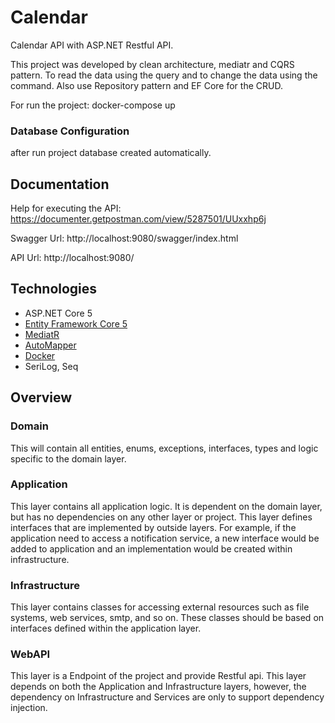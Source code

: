# Calendar
Calendar API with ASP.NET Restful API.

This project was developed by clean architecture, mediatr and CQRS pattern. To read the data using the query and to change the data using the command.
Also use Repository pattern and EF Core for the CRUD.

For run the project: docker-compose up

### Database Configuration
after run project database created automatically.

## Documentation
Help for executing the API:
https://documenter.getpostman.com/view/5287501/UUxxhp6j

Swagger Url: http://localhost:9080/swagger/index.html

API Url: http://localhost:9080/

## Technologies

* ASP.NET Core 5
* [Entity Framework Core 5](https://docs.microsoft.com/en-us/ef/core/)
* [MediatR](https://github.com/jbogard/MediatR)
* [AutoMapper](https://automapper.org/)
* [Docker](https://www.docker.com/)
* SeriLog, Seq

## Overview

### Domain

This will contain all entities, enums, exceptions, interfaces, types and logic specific to the domain layer.

### Application

This layer contains all application logic. It is dependent on the domain layer, but has no dependencies on any other layer or project. This layer defines interfaces that are implemented by outside layers. For example, if the application need to access a notification service, a new interface would be added to application and an implementation would be created within infrastructure.

### Infrastructure

This layer contains classes for accessing external resources such as file systems, web services, smtp, and so on. These classes should be based on interfaces defined within the application layer.

### WebAPI

This layer is a Endpoint of the project and provide Restful api. This layer depends on both the Application and Infrastructure layers, however, the dependency on Infrastructure and Services are only to support dependency injection. 
